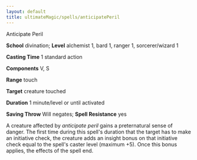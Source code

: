 ```yaml
---
layout: default
title: ultimateMagic/spells/anticipatePeril
---
```

Anticipate Peril

**School** divination; **Level** alchemist 1, bard 1, ranger 1, sorcerer/wizard 1

**Casting Time** 1 standard action

**Components** V, S

**Range** touch

**Target** creature touched

**Duration** 1 minute/level or until activated

**Saving Throw** Will negates; **Spell Resistance** yes

A creature affected by _anticipate peril_ gains a preternatural sense of danger. The first time during this spell's duration that the target has to make an initiative check, the creature adds an insight bonus on that initiative check equal to the spell's caster level (maximum +5). Once this bonus applies, the effects of the spell end.

